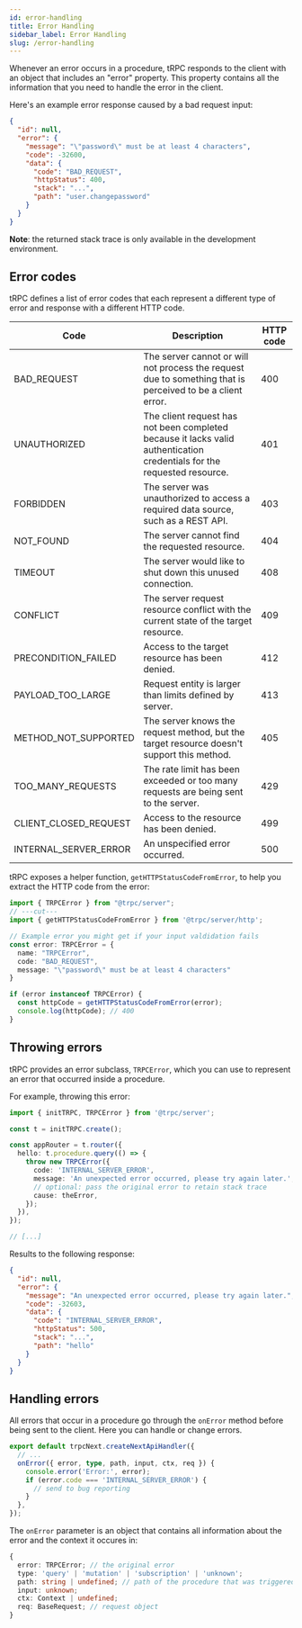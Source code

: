 ```yaml
---
id: error-handling
title: Error Handling
sidebar_label: Error Handling
slug: /error-handling
---
```


Whenever an error occurs in a procedure, tRPC responds to the client with an object that includes an "error" property. This property contains all the information that you need to handle the error in the client.

Here's an example error response caused by a bad request input:

```json
{
  "id": null,
  "error": {
    "message": "\"password\" must be at least 4 characters",
    "code": -32600,
    "data": {
      "code": "BAD_REQUEST",
      "httpStatus": 400,
      "stack": "...",
      "path": "user.changepassword"
    }
  }
}
```

**Note**: the returned stack trace is only available in the development environment.

## Error codes

tRPC defines a list of error codes that each represent a different type of error and response with a different HTTP code.

| Code                  | Description                                                                                                             | HTTP code |
| --------------------- | ----------------------------------------------------------------------------------------------------------------------- | --------- |
| BAD_REQUEST           | The server cannot or will not process the request due to something that is perceived to be a client error.              | 400       |
| UNAUTHORIZED          | The client request has not been completed because it lacks valid authentication credentials for the requested resource. | 401       |
| FORBIDDEN             | The server was unauthorized to access a required data source, such as a REST API.                                       | 403       |
| NOT_FOUND             | The server cannot find the requested resource.                                                                          | 404       |
| TIMEOUT               | The server would like to shut down this unused connection.                                                              | 408       |
| CONFLICT              | The server request resource conflict with the current state of the target resource.                                     | 409       |
| PRECONDITION_FAILED   | Access to the target resource has been denied.                                                                          | 412       |
| PAYLOAD_TOO_LARGE     | Request entity is larger than limits defined by server.                                                                 | 413       |
| METHOD_NOT_SUPPORTED  | The server knows the request method, but the target resource doesn't support this method.                               | 405       |
| TOO_MANY_REQUESTS     | The rate limit has been exceeded or too many requests are being sent to the server.                                     | 429       |
| CLIENT_CLOSED_REQUEST | Access to the resource has been denied.                                                                                 | 499       |
| INTERNAL_SERVER_ERROR | An unspecified error occurred.                                                                                          | 500       |

tRPC exposes a helper function, `getHTTPStatusCodeFromError`, to help you extract the HTTP code from the error:

```ts twoslash
import { TRPCError } from "@trpc/server";
// ---cut---
import { getHTTPStatusCodeFromError } from '@trpc/server/http';

// Example error you might get if your input valdidation fails
const error: TRPCError = {
  name: "TRPCError",
  code: "BAD_REQUEST",
  message: "\"password\" must be at least 4 characters"
}

if (error instanceof TRPCError) {
  const httpCode = getHTTPStatusCodeFromError(error);
  console.log(httpCode); // 400
}
```

## Throwing errors

tRPC provides an error subclass, `TRPCError`, which you can use to represent an error that occurred inside a procedure.

For example, throwing this error:

```ts title='server.ts'
import { initTRPC, TRPCError } from '@trpc/server';

const t = initTRPC.create();

const appRouter = t.router({
  hello: t.procedure.query(() => {
    throw new TRPCError({
      code: 'INTERNAL_SERVER_ERROR',
      message: 'An unexpected error occurred, please try again later.',
      // optional: pass the original error to retain stack trace
      cause: theError,
    });
  }),
});

// [...]
```

Results to the following response:

```json
{
  "id": null,
  "error": {
    "message": "An unexpected error occurred, please try again later.",
    "code": -32603,
    "data": {
      "code": "INTERNAL_SERVER_ERROR",
      "httpStatus": 500,
      "stack": "...",
      "path": "hello"
    }
  }
}
```

## Handling errors

All errors that occur in a procedure go through the `onError` method before being sent to the client. Here you can handle or change errors.

```ts title='pages/api/trpc/[trpc].ts'
export default trpcNext.createNextApiHandler({
  // ...
  onError({ error, type, path, input, ctx, req }) {
    console.error('Error:', error);
    if (error.code === 'INTERNAL_SERVER_ERROR') {
      // send to bug reporting
    }
  },
});
```

The `onError` parameter is an object that contains all information about the error and the context it occures in:

```ts
{
  error: TRPCError; // the original error
  type: 'query' | 'mutation' | 'subscription' | 'unknown';
  path: string | undefined; // path of the procedure that was triggered
  input: unknown;
  ctx: Context | undefined;
  req: BaseRequest; // request object
}
```
